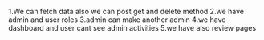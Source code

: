 1.We can fetch data also we can post get and delete method
2.we have admin and user roles
3.admin can make another admin
4.we have dashboard and user cant see admin activities
5.we have also review pages

